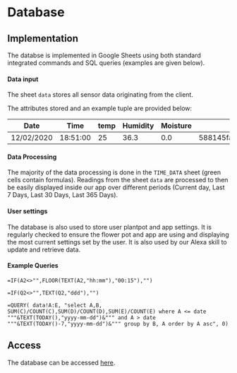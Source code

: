 # Database

## Implementation

The databse is implemented in Google Sheets using both standard integrated commands and SQL queries (examples are given below).

#### Data input
The sheet `data` stores all sensor data originating from the client. 

The attributes stored and an example tuple are provided below: 

|Date|Time|temp|Humidity|Moisture|__PowerAppsId__|
|---|---|---|---|---|---|
|12/02/2020|18:51:00|25|36.3|0.0|588145fa080d4dbab930e24b11f17aec|

#### Data Processing
The majority of the data processing is done in the `TIME_DATA` sheet (green cells contain formulas). 
Readings from the sheet `data` are processed to then be easily displayed inside our app over different periods (Current day, Last 7 Days, Last 30 Days, Last 365 Days).

#### User settings

The database is also used to store user plantpot and app settings. 
It is regularly checked to ensure the flower pot and app are using and displaying the most current settings set by the user. 
It is also used by our Alexa skill to update and retrieve data.


#### Example Queries

```
=IF(A2<>"",FLOOR(TEXT(A2,"hh:mm"),"00:15"),"")
```
```
=IF(Q2<>"",TEXT(Q2,"ddd"),"")
```
```
=QUERY( data!A:E, "select A,B, SUM(C)/COUNT(C),SUM(D)/COUNT(D),SUM(E)/COUNT(E) where A <= date """&TEXT(TODAY(),"yyyy-mm-dd")&""" and A > date """&TEXT(TODAY()-7,"yyyy-mm-dd")&""" group by B, A order by A asc", 0)

```

## Access

The database can be accessed [here](https://docs.google.com/spreadsheets/d/1NZDNo2mW4UnCA0T85z3vnphhXVEbOLhD8V7sgtIKTIo/edit?usp=sharing).

